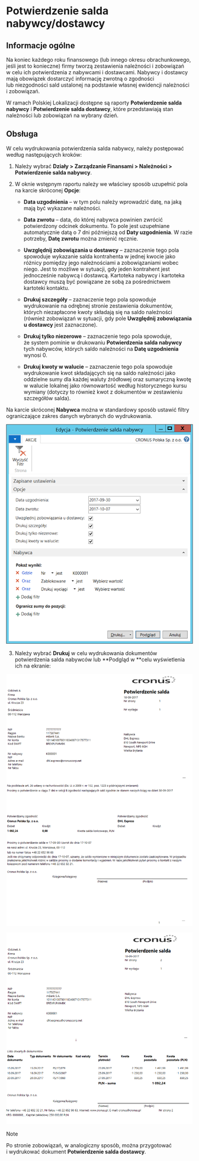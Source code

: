 # Potwierdzenie salda nabywcy/dostawcy

## Informacje ogólne

 Na koniec każdego roku finansowego (lub innego okresu obrachunkowego,
 jeśli jest to konieczne) firmy tworzą zestawienia należności
 i zobowiązań w celu ich potwierdzenia z nabywcami i dostawcami.
 Nabywcy i dostawcy mają obowiązek dostarczyć informację zwrotną
 o zgodności lub niezgodności sald ustalonej na podstawie własnej
 ewidencji należności i zobowiązań.

 W ramach Polskiej Lokalizacji dostępne są raporty **Potwierdzenie
 salda nabywcy** i **Potwierdzenie salda dostawcy**,
 które przedstawiają stan należności lub zobowiązań na wybrany dzień.

## Obsługa

W celu wydrukowania potwierdzenia salda nabywcy, należy postępować
według następujących kroków:

1.  Należy wybrać **Działy \> Zarządzanie Finansami \> Należności \>
    Potwierdzenie salda nabywcy**.

2.  W oknie wstępnym raportu należy we właściwy sposób uzupełnić pola
    na karcie skróconej **Opcje**:

    -   **Data uzgodnienia** – w tym polu należy wprowadzić datę, na jaką
         mają być wykazane należności.
    
    -   **Data zwrotu** – data, do której nabywca powinien zwrócić
         potwierdzony odcinek dokumentu. To pole jest uzupełniane
         automatycznie datą o 7 dni późniejszą od **Daty uzgodnienia**.
         W razie potrzeby, **Datę zwrotu** można zmienić ręcznie.
    
    -   **Uwzględnij zobowiązania u dostawcy** – zaznaczenie tego pola
         spowoduje wykazanie salda kontrahenta w jednej kwocie jako różnicy
         pomiędzy jego należnościami a zobowiązaniami wobec niego. Jest
         to możliwe w sytuacji, gdy jeden kontrahent jest jednocześnie
         nabywcą i dostawcą. Kartoteka nabywcy i kartoteka dostawcy muszą
         być powiązane ze sobą za pośrednictwem kartoteki kontaktu.
    
    -   **Drukuj szczegóły** – zaznaczenie tego pola spowoduje wydrukowanie
         na odrębnej stronie zestawienia dokumentów, których niezapłacone
         kwoty składają się na saldo należności (również zobowiązań
         w sytuacji, gdy pole **Uwzględnij zobowiązania u dostawcy** jest
         zaznaczone).
    
    -   **Drukuj tylko niezerowe** – zaznaczenie tego pola spowoduje,
         że system pominie w drukowaniu **Potwierdzenia salda nabywcy**
         tych nabywców, których saldo należności na **Datę uzgodnienia**
         wynosi 0.
    
    -   **Drukuj kwoty w walucie** – zaznaczenie tego pola spowoduje
         wydrukowanie kwot składających się na saldo należności jako
         oddzielne sumy dla każdej waluty źródłowej oraz sumaryczną kwotę
         w walucie lokalnej jako równowartość według historycznego kursu
         wymiany (dotyczy to również kwot z dokumentów w zestawieniu
         szczegółów salda).
    
Na karcie skróconej **Nabywca** można w standardowy sposób ustawić
filtry ograniczające zakres danych wybranych do wydrukowania.

  ![](media/image375.png)

3.  Należy wybrać **Drukuj** w celu wydrukowania dokumentów
    potwierdzenia salda nabywców lub **Podgląd w **celu wyświetlenia
    ich na ekranie:

  ![](media/image376.png)

  ![](media/image377.png)

>[!NOTE]
>Po stronie zobowiązań, w analogiczny sposób, można przygotować
i wydrukować dokument **Potwierdzenie salda dostawcy**.